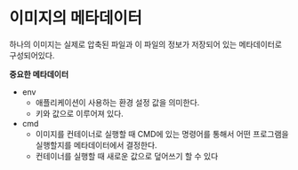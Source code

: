 # 이미지의 메타데이터
하나의 이미지는 실제로 압축된 파일과 이 파일의 정보가 저장되어 있는 메타데이터로 구성되어있다.

**중요한 메타데이터**
- env  
	- 애플리케이션이 사용하는 환경 설정 값을 의미한다.
	- 키와 값으로 이루어져 있다.
- cmd 
	- 이미지를 컨테이너로 실행할 때 CMD에 있는 명령어를 통해서 어떤 프로그램을 실행할지를 메타데이터에서 결정한다.
	- 컨테이너를 실행할 때 새로운 값으로 덮어쓰기 할 수 있다